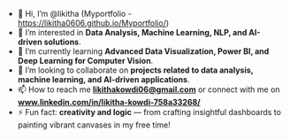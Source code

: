 - 👋 Hi, I’m @likitha (Myportfolio - https://likitha0606.github.io/Myportfolio/)
- 👀 I’m interested in **Data Analysis, Machine Learning, NLP, and AI-driven solutions**.
- 🌱 I’m currently learning **Advanced Data Visualization, Power BI, and Deep Learning for Computer Vision**.
- 💞️ I’m looking to collaborate on **projects related to data analysis, machine learning, and AI-driven applications**.
- 📫 How to reach me **likithakowdi06@gmail.com** or connect with me on **www.linkedin.com/in/likitha-kowdi-758a33268/**
- ⚡ Fun fact: **creativity and logic** — from crafting insightful dashboards to painting vibrant canvases in my free time!

